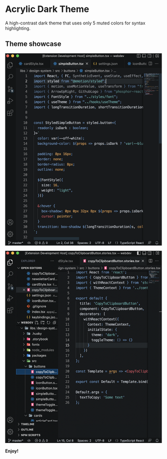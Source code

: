 # Acrylic Dark Theme

A high-contrast dark theme that uses only 5 muted colors for syntax highlighting.

## Theme showcase

![Showcase1](./assets/showcase1.png)

![Showcase2](./assets/showcase2.png)

**Enjoy!**
